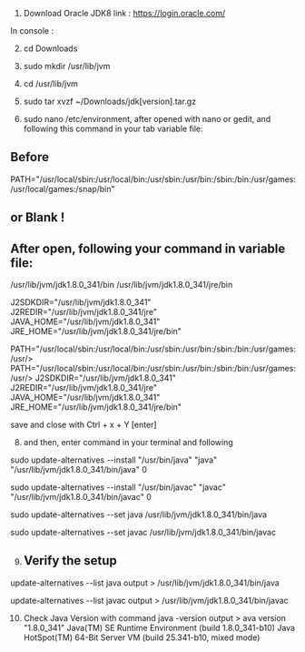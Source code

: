 1. Download Oracle JDK8 
link : https://login.oracle.com/

In console :

2. cd Downloads

4. sudo mkdir /usr/lib/jvm

5. cd /usr/lib/jvm

6. sudo tar xvzf ~/Downloads/jdk[version].tar.gz

7. sudo nano /etc/environment, after opened with nano or gedit,
and following this command in your tab variable file:
      
## Before 
PATH="/usr/local/sbin:/usr/local/bin:/usr/sbin:/usr/bin:/sbin:/bin:/usr/games:/usr/local/games:/snap/bin"

## or Blank !

## After open, following your command in variable file:
                            
/usr/lib/jvm/jdk1.8.0_341/bin
/usr/lib/jvm/jdk1.8.0_341/jre/bin

J2SDKDIR="/usr/lib/jvm/jdk1.8.0_341"
J2REDIR="/usr/lib/jvm/jdk1.8.0_341/jre"
JAVA_HOME="/usr/lib/jvm/jdk1.8.0_341"
JRE_HOME="/usr/lib/jvm/jdk1.8.0_341/jre/bin"

PATH="/usr/local/sbin:/usr/local/bin:/usr/sbin:/usr/bin:/sbin:/bin:/usr/games:/usr/>
PATH="/usr/local/sbin:/usr/local/bin:/usr/sbin:/usr/bin:/sbin:/bin:/usr/games:/usr/>
J2SDKDIR="/usr/lib/jvm/jdk1.8.0_341"
J2REDIR="/usr/lib/jvm/jdk1.8.0_341/jre"
JAVA_HOME="/usr/lib/jvm/jdk1.8.0_341"
JRE_HOME="/usr/lib/jvm/jdk1.8.0_341/jre/bin"

save and close with Ctrl + x + Y [enter]

8. and then,  enter command in your terminal and following

sudo update-alternatives --install "/usr/bin/java" "java" "/usr/lib/jvm/jdk1.8.0_341/bin/java" 0

sudo update-alternatives --install "/usr/bin/javac" "javac" "/usr/lib/jvm/jdk1.8.0_341/bin/javac" 0

sudo update-alternatives --set java /usr/lib/jvm/jdk1.8.0_341/bin/java

sudo update-alternatives --set javac /usr/lib/jvm/jdk1.8.0_341/bin/javac

9. ## Verify the setup

update-alternatives --list java
output > /usr/lib/jvm/jdk1.8.0_341/bin/java

update-alternatives --list javac
output > /usr/lib/jvm/jdk1.8.0_341/bin/javac

10. Check Java Version with command 
java -version 
output > ava version "1.8.0_341"
Java(TM) SE Runtime Environment (build 1.8.0_341-b10)
Java HotSpot(TM) 64-Bit Server VM (build 25.341-b10, mixed mode)